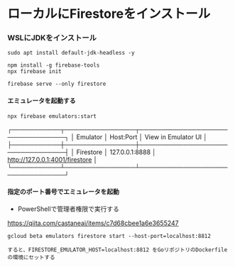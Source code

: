 # ローカルにFirestoreをインストール

### WSLにJDKをインストール

```
sudo apt install default-jdk-headless -y
```

```
npm install -g firebase-tools
npx firebase init
```

```
firebase serve --only firestore
```

#### エミュレータを起動する

```
npx firebase emulators:start
```

┌───────────┬────────────────┬─────────────────────────────────┐
│ Emulator  │ Host:Port      │ View in Emulator UI             │
├───────────┼────────────────┼─────────────────────────────────┤
│ Firestore │ 127.0.0.1:8888 │ http://127.0.0.1:4001/firestore │
└───────────┴────────────────┴─────────────────────────────────┘

#### 指定のポート番号でエミュレータを起動

* PowerShellで管理者権限で実行する

https://qiita.com/castaneai/items/c7d68cbee1a6e3655247

```
gcloud beta emulators firestore start --host-port=localhost:8812
```

```
すると、FIRESTORE_EMULATOR_HOST=localhost:8812 をGoリポジトリのDockerfileの環境にセットする
```